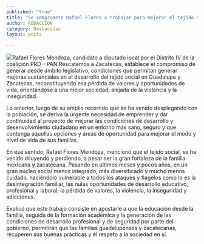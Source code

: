 ```yaml
---
published: "true"
title: "Se compromete Rafael Flores a trabajar para mejorar el tejido social de la población "
author: REDACCION
category: Destacadas
layout: posts

---
```


![](http://i.imgur.com/dEjhjLim.jpg)Rafael Flores Mendoza, candidato a diputado local por el  Distrito IV de la coalición PRD – PAN Rescatemos a Zacatecas,  establece el compromiso de generar desde ámbito legislativo, condiciones que permitan generar mejoras sustanciales en el desarrollo del tejido social en Guadalupe y Zacatecas, reconstituyendo esa pérdida de valores y oportunidades de vida, orientándose a una mejor sociedad, alejada de la violencia y la inseguridad.


Lo anterior, luego de su amplio recorrido que se ha venido desplegando con la población, se deriva la urgente necesidad de emprender y dar continuidad al proyecto de mejorar las condiciones de desarrollo y desenvolvimiento ciudadano en un entorno más sano, seguro y que contenga aquellas opciones y áreas de oportunidad para mejorar el modo y nivel de vida de sus familias.


En ese sentido, Rafael Flores Mendoza, mencionó que el tejido social, se ha venido diluyendo y perdiendo, a pesar ser la gran fortaleza de la familia mexicana y zacatecana. Pasando en últimos meses y pocos años, en un gran núcleo social menos integrado, más diversificado y mucho menos cuidado, haciéndolo vulnerable a todos los ataques y flagelos como lo es la desintegración familiar, las nulas oportunidades de desarrollo educativo, profesional y laboral;   la pérdida de valores, la violencia, la inseguridad y adicciones.


Explicó que este trabajo consiste en apostarle a que la educación desde la familia,  seguida de la formación académica y la generación de las condiciones de desarrollo profesional y de seguridad por parte del gobierno, permitirán que las familias guadalupenses y zacatecanas, recuperen sus buenas prácticas y el respeto a la sociedad en sí.
